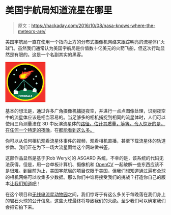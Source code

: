 # 美国宇航局知道流星在哪里

> 原文：<https://hackaday.com/2016/10/08/nasa-knows-where-the-meteors-are/>

美国宇航局一直在使用一个指向上方的分布式摄像机网络来跟踪明亮的流星体(“火球”)。虽然我们通常认为美国宇航局是价值数十亿美元的火箭飞船，但这次行动显然是有限的。这是一个名副其实的黑客。

[![droppedimage](img/7415aad3e6b72ee0c810622d308eb2a1.png)](https://hackaday.com/wp-content/uploads/2016/10/droppedimage.png)

基本的想法是，通过许多广角摄像机捕捉夜空，并进行一点点图像处理，识别夜空中的流星体应该是相当容易的。当足够多的相机捕捉到相同的流星体时，人们可以使用三角测量法在 3D 中反演流星体的[路径，估计其质量，等等。令人惊讶的是，在任何一个特定的夜晚](http://fireballs.ndc.nasa.gov/evcorr/20161005/20161004_004159A/event.png)，在[都能看到这么多。](http://fireballs.ndc.nasa.gov/20161005.html)

你可以从任何相机观看流星体事件的视频，观看相机直播，甚至下载流星体的轨道参数。我们正在为下一场大流星雨给这个网站做书签。

这部作品显然是基于[Rob Weryk]的 ASGARD 系统，不幸的是，该系统的代码无法获得。但是，用一台单板计算机、摄像机和 [OpenCV](http://opencv.org/) 一起破解一些东西应该不是很难。到目前为止，美国宇航局的项目仅限于美国，但我们想知道通过遍布全球的相机网络可以收集多少数据。那么你们中谁将接受我们的挑战？打造你自己的版本[让我们知道吧](http://hackaday.com/submit-a-tip/)！

在这个项目和[无线电流星动物园](http://hackaday.com/2016/08/30/citizen-scientist-radio-astronomy-and-more-no-hardware-required/)之间，我们惊讶于有这么多关于每晚落在我们身上的岩石火球的公开信息，这些火球最终将导致我们的灭绝。至少我们可以确定我们会把它拍下来。